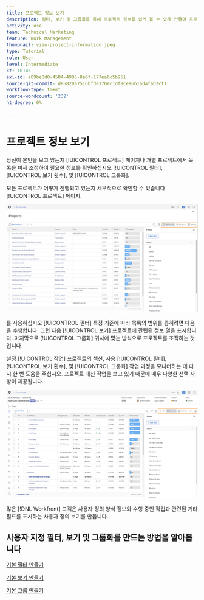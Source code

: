 ```yaml
---
title: 프로젝트 정보 보기
description: 필터, 보기 및 그룹화를 통해 프로젝트 정보를 쉽게 볼 수 있게 만들어 프로젝트를 관리하는 데 도움이 되는 방법을 알아봅니다.
activity: use
team: Technical Marketing
feature: Work Management
thumbnail: view-project-information.jpeg
type: Tutorial
role: User
level: Intermediate
kt: 10145
exl-id: e89be0d0-4584-4985-8a6f-177ea6c5b951
source-git-commit: d85820a7516bfde170ec1df8ce96b16dafab2cf1
workflow-type: tm+mt
source-wordcount: '232'
ht-degree: 0%

---
```


# 프로젝트 정보 보기

당신이 본인을 보고 있는지 [!UICONTROL 프로젝트] 페이지나 개별 프로젝트에서 목록을 미세 조정하여 필요한 정보를 확인하십시오 [!UICONTROL 필터], [!UICONTROL 보기 횟수], 및 [!UICONTROL 그룹화].

모든 프로젝트가 어떻게 진행되고 있는지 세부적으로 확인할 수 있습니다 [!UICONTROL 프로젝트] 페이지.

![필터가 표시된 프로젝트 페이지](assets/planner-fund-project-page-fvg-copy.png)

를 사용하십시오 [!UICONTROL 필터] 특정 기준에 따라 목록의 범위를 좁히려면 다음을 수행합니다. 그런 다음 [!UICONTROL 보기] 프로젝트에 관련된 정보 열을 표시합니다. 마지막으로 [!UICONTROL 그룹화] 귀사에 맞는 방식으로 프로젝트를 조직하는 것입니다.

설정 [!UICONTROL 작업] 프로젝트의 섹션, 사용 [!UICONTROL 필터], [!UICONTROL 보기 횟수], 및 [!UICONTROL 그룹화] 작업 과정을 모니터하는 데 다시 한 번 도움을 주십시오. 프로젝트 대신 작업을 보고 있기 때문에 매우 다양한 선택 사항이 제공됩니다.

![보기가 표시된 프로젝트 작업 목록](assets/planner-fund-task-list-fvg.png)

많은 [!DNL Workfront] 고객은 사용자 정의 양식 정보와 수행 중인 작업과 관련된 기타 필드를 표시하는 사용자 정의 보기를 만듭니다.

## 사용자 지정 필터, 보기 및 그룹화를 만드는 방법을 알아봅니다

[기본 필터 만들기](https://experienceleague.adobe.com/docs/workfront-learn/tutorials-workfront/reporting/basic-reporting/create-a-basic-filter.html?lang=en)

[기본 보기 만들기](https://experienceleague.adobe.com/docs/workfront-learn/tutorials-workfront/reporting/basic-reporting/create-a-basic-view.html?lang=en)

[기본 그룹 만들기](https://experienceleague.adobe.com/docs/workfront-learn/tutorials-workfront/reporting/basic-reporting/create-a-basic-grouping.html?lang=en)
